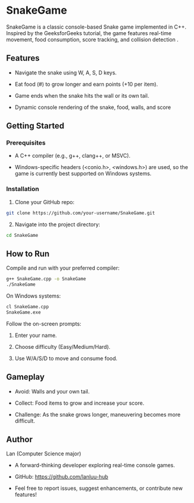 # SnakeGame
SnakeGame is a classic console-based Snake game implemented in C++. Inspired by the GeeksforGeeks tutorial, the game features real-time movement, food consumption, score tracking, and collision detection .

## Features
- Navigate the snake using W, A, S, D keys.

- Eat food (#) to grow longer and earn points (+10 per item).

- Game ends when the snake hits the wall or its own tail.

- Dynamic console rendering of the snake, food, walls, and score 


## Getting Started
### Prerequisites
- A C++ compiler (e.g., g++, clang++, or MSVC).

- Windows-specific headers (<conio.h>, <windows.h>) are used, so the game is currently best supported on Windows systems.

### Installation
1. Clone your GitHub repo:

```bash
git clone https://github.com/your-username/SnakeGame.git
```


2. Navigate into the project directory:
```bash
cd SnakeGame
```


## How to Run
Compile and run with your preferred compiler:
```bash
g++ SnakeGame.cpp -o SnakeGame
./SnakeGame
```

On Windows systems:
```bash
cl SnakeGame.cpp
SnakeGame.exe
```
Follow the on-screen prompts:

1. Enter your name.

2. Choose difficulty (Easy/Medium/Hard).

3. Use W/A/S/D to move and consume food.

## Gameplay
- Avoid: Walls and your own tail.

- Collect: Food items to grow and increase your score.

- Challenge: As the snake grows longer, maneuvering becomes more difficult.

## Author
Lan (Computer Science major)

- A forward-thinking developer exploring real-time console games.

- GitHub: https://github.com/lanluu-hub

- Feel free to report issues, suggest enhancements, or contribute new features!

